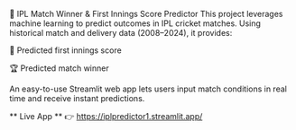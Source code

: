 🏏 IPL Match Winner & First Innings Score Predictor
This project leverages machine learning to predict outcomes in IPL cricket matches. Using historical match and delivery data (2008–2024), it provides:

🎯 Predicted first innings score

🏆 Predicted match winner

An easy-to-use Streamlit web app lets users input match conditions in real time and receive instant predictions.

** Live App **
👉 https://iplpredictor1.streamlit.app/
